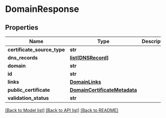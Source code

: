 # DomainResponse

## Properties
Name | Type | Description | Notes
------------ | ------------- | ------------- | -------------
**certificate_source_type** | **str** |  | [optional] 
**dns_records** | [**list[DNSRecord]**](DNSRecord.md) |  | [optional] 
**domain** | **str** |  | [optional] 
**id** | **str** |  | [optional] 
**links** | [**DomainLinks**](DomainLinks.md) |  | [optional] 
**public_certificate** | [**DomainCertificateMetadata**](DomainCertificateMetadata.md) |  | [optional] 
**validation_status** | **str** |  | [optional] 

[[Back to Model list]](../README.md#documentation-for-models) [[Back to API list]](../README.md#documentation-for-api-endpoints) [[Back to README]](../README.md)

